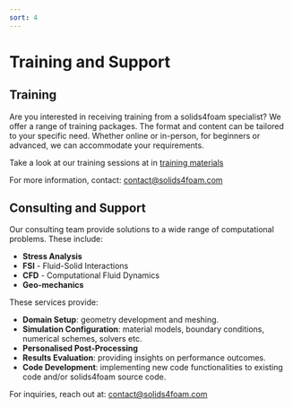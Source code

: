 ```yaml
---
sort: 4
---
```


# Training and Support

## Training

Are you interested in receiving training from a solids4foam specialist? We offer a range of training packages. The format and content can be tailored to your specific need. Whether online or in-person, for beginners or advanced, we can accommodate your requirements.

Take a look at our training sessions at in [training materials](training-material)

For more information, contact: contact@solids4foam.com

## Consulting and Support

Our consulting team provide solutions to a wide range of computational problems. These include:

- **Stress Analysis**   
- **FSI** - Fluid-Solid Interactions 
- **CFD** - Computational Fluid Dynamics
- **Geo-mechanics**  

These services provide:   
- **Domain Setup**: geometry development and meshing.
- **Simulation Configuration**: material models, boundary conditions, numerical schemes, solvers etc.
- **Personalised Post-Processing**
- **Results Evaluation**: providing insights on performance outcomes.
- **Code Development**: implementing new code functionalities to existing code and/or solids4foam source code. 

For inquiries, reach out at: contact@solids4foam.com

<!-- {% include list.liquid all=true %} -->
